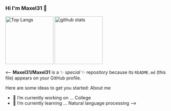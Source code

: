 ### Hi I'm Maxel31 👋

<p align="left"> 
  <img alt="Top Langs" height="150px" src="https://github-readme-stats.vercel.app/api/top-langs/?username=Maxel31&layout=compact&show_icons=true&theme=dark" />
  <img alt="github stats" height="150px" src="https://github-readme-stats.vercel.app/api?username=Maxel31&theme=dark&show_icons=ture" />
</p>

<--
**Maxel31/Maxel31** is a ✨ _special_ ✨ repository because its `README.md` (this file) appears on your GitHub profile.

Here are some ideas to get you started:
About me
- 🔭 I’m currently working on ... College
- 🌱 I’m currently learning ... Natural language processing
-->
